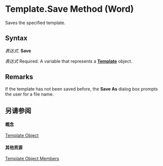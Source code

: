 
# Template.Save Method (Word)

Saves the specified template.


## Syntax

 _表达式_. **Save**

 _表达式_ Required. A variable that represents a **[Template](47d1d92d-bba9-3f2a-9c71-22ac43159bd3.md)** object.


## Remarks

If the template has not been saved before, the  **Save As** dialog box prompts the user for a file name.


## 另请参阅


#### 概念


[Template Object](47d1d92d-bba9-3f2a-9c71-22ac43159bd3.md)
#### 其他资源


[Template Object Members](http://msdn.microsoft.com/library/ea133105-b9e9-9169-773d-2c800a88707d%28Office.15%29.aspx)